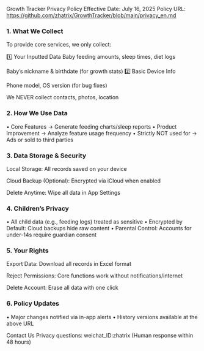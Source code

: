 Growth Tracker Privacy Policy
Effective Date: July 16, 2025
Policy URL: https://github.com/zhatrix/GrowthTracker/blob/main/privacy_en.md 

### 1. What We Collect
To provide core services, we only collect:

1️⃣ Your Inputted Data
Baby feeding amounts, sleep times, diet logs

Baby’s nickname & birthdate (for growth stats)
2️⃣ Basic Device Info

Phone model, OS version (for bug fixes)

We NEVER collect contacts, photos, location

### 2. How We Use Data
• Core Features → Generate feeding charts/sleep reports
• Product Improvement → Analyze feature usage frequency
• Strictly NOT used for → Ads or sold to third parties

### 3. Data Storage & Security
Local Storage: All records saved on your device

Cloud Backup (Optional): Encrypted via iCloud when enabled

Delete Anytime: Wipe all data in App Settings

### 4. Children’s Privacy
• All child data (e.g., feeding logs) treated as sensitive
• Encrypted by Default: Cloud backups hide raw content
• Parental Control: Accounts for under-14s require guardian consent

### 5. Your Rights
Export Data: Download all records in Excel format

Reject Permissions: Core functions work without notifications/internet

Delete Account: Erase all data with one click

### 6. Policy Updates
• Major changes notified via in-app alerts
• History versions available at the above URL

Contact Us
Privacy questions: weichat_ID:zhatrix
(Human response within 48 hours)